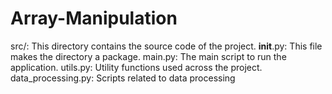 # Array-Manipulation
 src/: This directory contains the source code of the project.  __init__.py: This file makes the directory a package. main.py: The main script to run the application. utils.py: Utility functions used across the project. data_processing.py: Scripts related to data processing
